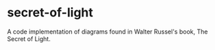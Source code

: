# secret-of-light
A code implementation of diagrams found in Walter Russel's book, The Secret of Light. 
